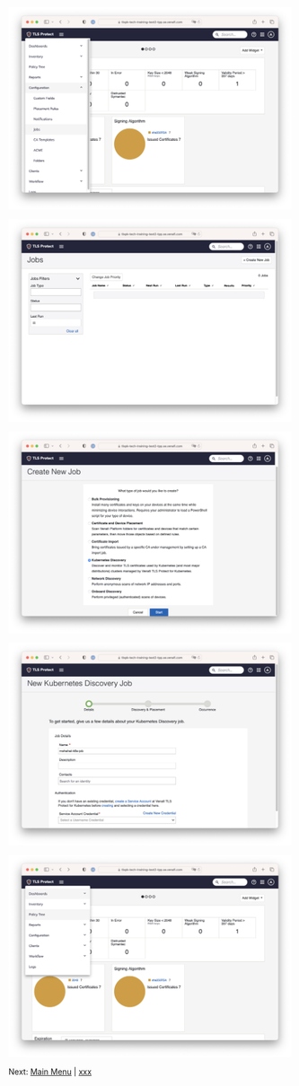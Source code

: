 
<p align="center">
  <img src="../imgs/tlspc03.png" width="614" />
</p>

<p align="center">
  <img src="../imgs/tlspc04.png" width="614" />
</p>

<p align="center">
  <img src="../imgs/tlspc05.png" width="614" />
</p>

<p align="center">
  <img src="../imgs/tlspc06.png" width="614" />
</p>

<p align="center">
  <img src="../imgs/tlspc07.png" width="614" />
</p>


Next: [Main Menu](../README.md) | [xxx](./02-k8scluster.md)